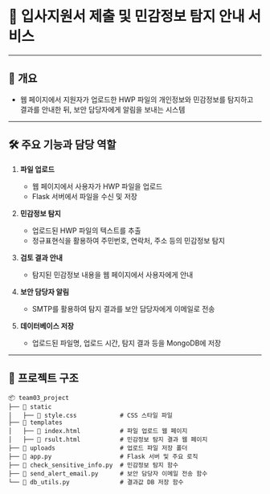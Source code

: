 # 📄 입사지원서 제출 및 민감정보 탐지 안내 서비스

---
 
## 📌 개요
- 웹 페이지에서 지원자가 업로드한 HWP 파일의 개인정보와 민감정보를 탐지하고 결과를 안내한 뒤, 보안 담당자에게 알림을 보내는 시스템

---

## 🛠️ 주요 기능과 담당 역할

1. **파일 업로드**  
   - 웹 페이지에서 사용자가 HWP 파일을 업로드
   - Flask 서버에서 파일을 수신 및 저장

2. **민감정보 탐지**  
   - 업로드된 HWP 파일의 텍스트를 추출
   - 정규표현식을 활용하여 주민번호, 연락처, 주소 등의 민감정보 탐지

3. **검토 결과 안내**  
   - 탐지된 민감정보 내용을 웹 페이지에서 사용자에게 안내

4. **보안 담당자 알림**  
   - SMTP를 활용하여 탐지 결과를 보안 담당자에게 이메일로 전송
     
5. **데이터베이스 저장**  
   - 업로드된 파일명, 업로드 시간, 탐지 결과 등을 MongoDB에 저장

---

## 📂 프로젝트 구조
```
📦 team03_project
├── 📂 static
│   ├── 📜 style.css            # CSS 스타일 파일
├── 📂 templates
│   ├── 📜 index.html           # 파일 업로드 웹 페이지
│   ├── 📜 rsult.html           # 민감정보 탐지 결과 웹 페이지
├── 📂 uploads                  # 업로드 파일 저장 폴더
├── 📜 app.py                   # Flask 서버 및 주요 로직
├── 📜 check_sensitive_info.py  # 민감정보 탐지 함수
├── 📜 send_alert_email.py      # 보안 담당자 이메일 전송 함수
└── 📜 db_utils.py              # 결과값 DB 저장 함수

```


